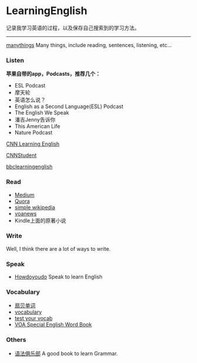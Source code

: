 # LearningEnglish

记录我学习英语的过程，以及保存自己搜索到的学习方法。

---

[manythings](http://www.manythings.org/) Many things, include reading, sentences, listening, etc...

### Listen

**苹果自带的app，Podcasts，推荐几个：**

* ESL Podcast
* 摩天轮
* 英语怎么说？
* English as a Second Language(ESL) Podcast
* The English We Speak
* 潘吉Jenny告诉你
* This American Life
* Nature Podcast

[CNN Learning English](https://cnn-learn-english.papagei.com)

[CNNStudent](https://www.youtube.com/user/CNNStudent)

[bbclearningenglish](https://www.youtube.com/user/bbclearningenglish)

### Read

* [Medium](https://medium.com/)
* [Quora](https://www.quora.com/)
* [simple wikipedia](https://simple.wikipedia.org)
* [voanews](http://learningenglish.voanews.com/)
* Kindle上面的原著小说

### Write

Well, I think there are a lot of ways to write.

### Speak

* [Howdoyoudo](https://howdoyou.do/) Speak to learn English

### Vocabulary

* [扇贝单词](http://www.shanbay.com/)
* [vocabulary](https://www.vocabulary.com/)
* [test your vocab](http://testyourvocab.com/)
* [VOA Special English Word Book](https://simple.wikipedia.org/wiki/Wikipedia:VOA_Special_English_Word_Book)

### Others

* [语法俱乐部](https://zhusandiao.gitbooks.io/grammar-club/content/xu.html) A good book to learn Grammar.
